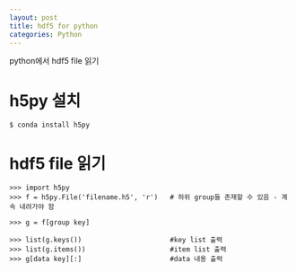 ```yaml
---
layout: post
title: hdf5 for python
categories: Python
---
```


python에서 hdf5 file 읽기


# h5py 설치

```
$ conda install h5py
```  

# hdf5 file 읽기

    >>> import h5py
    >>> f = h5py.File('filename.h5', 'r')   # 하위 group들 존재할 수 있음 - 계속 내려가야 함
    
    >>> g = f[group key]
    
    >>> list(g.keys())                      #key list 출력
    >>> list(g.items())                     #item list 출력
    >>> g[data key][:]                      #data 내용 출력
